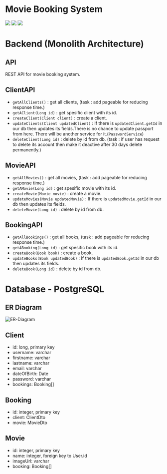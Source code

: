 # Movie Booking System



<img src ="https://img.shields.io/github/repo-size/omeraran/booking?color=succeess&label=Size"> <img src="https://img.shields.io/github/directory-file-count/omeraran/booking/Backend/Modules?color=yellow&label=%20Backend%20Modules"> <img src="https://img.shields.io/github/directory-file-count/omeraran/booking/Frontend?color=orange&label=%20Frontend%20Modules"> 


<!-- # Frontend

## User App

### Sign Up

![Register](https://github.com/omeraran/booking/blob/main/res/localhost_4200_register.png)

### Sign In

![Login](https://github.com/omeraran/booking/blob/main/res/localhost_4200_login.png)

### Dashboard

![Dashboard](https://github.com/omeraran/booking/blob/main/res/localhost_4200_dashboard.png)
-->
# Backend (Monolith Architecture)

## API

REST API for movie booking system.


## ClientAPI
* `getAllClients()` : get all clients, (task : add pageable for reducing response time.)
* `getAClient(Long id)` : get spesific client with its id.
* `createClient(Client client)` : create a client.
* `updateClients(Client updatedClient)` : If there is `updatedClient.getId` in our db then updates its fields.There is no chance to update passport from here. There will be another service for it.(`PasswordService`)
* `deleteClient(Long id)` : delete by id from db. (task : if user has request to delete its account then make it deactive after 30 days delete permanently.)


## MovieAPI
* `getAllMovies()` : get all movies, (task : add pageable for reducing response time.)
* `getAMovie(Long id)` : get spesific movie with its id.
* `createMovie(Movie movie)` : create a movie.
* `updateMovies(Movie updatedMovie)` : If there is `updatedMovie.getId` in our db then updates its fields.
*  `deleteMovie(Long id)` : delete by id from db.


## BookingAPI
* `getAllBookings()` : get all books, (task : add pageable for reducing response time.)
* `getABooking(Long id)` : get spesific book with its id.
* `createBook(Book book)` : create a book.
* `updateBooks(Book updatedBook)` : If there is `updatedBook.getId` in our db then updates its fields.
*  `deleteBook(Long id)` : delete by id from db.



# Database  - PostgreSQL

## ER Diagram

![ER-Diagram](https://github.com/omeraran/booking/blob/main/res/ER.jpeg)

## Client
- id: long, primary key
- username: varchar
- firstname: varchar
- lastname: varchar
- email: varchar
- dateOfBirth: Date
- password: varchar
- bookings: Booking[]

## Booking
- id: integer, primary key
- client: ClientDto
- movie: MovieDto

## Movie
- id: integer, primary key
- name: integer, foreign key to User.id
- imageUrl: varchar
- booking: Booking[]
